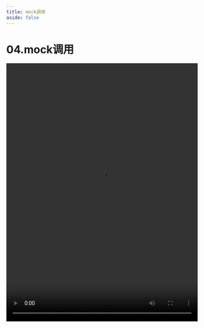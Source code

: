 ```yaml
---
title: mock调用
aside: false
---
```


# 04.mock调用

<video autoplay src="http://qn.chinavanes.com/nodejs/module-29/04.mock调用.mp4" controls controlsList="nodownload" width="100%" height="680"/>

